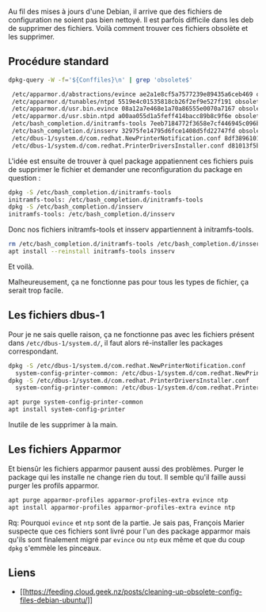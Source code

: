 Au fil des mises à jours d'une Debian, il arrive que des fichiers de configuration ne soient pas bien nettoyé. Il est parfois difficile dans les deb de supprimer des fichiers. Voilà comment trouver ces fichiers obsolète et les supprimer.

## Procédure standard

```bash
dpkg-query -W -f='${Conffiles}\n' | grep 'obsolete$'

 /etc/apparmor.d/abstractions/evince ae2a1e8cf5a7577239e89435a6ceb469 obsolete
 /etc/apparmor.d/tunables/ntpd 5519e4c01535818cb26f2ef9e527f191 obsolete
 /etc/apparmor.d/usr.bin.evince 08a12a7e468e1a70a86555e0070a7167 obsolete
 /etc/apparmor.d/usr.sbin.ntpd a00aa055d1a5feff414bacc89b8c9f6e obsolete
 /etc/bash_completion.d/initramfs-tools 7eeb7184772f3658e7cf446945c096b1 obsolete
 /etc/bash_completion.d/insserv 32975fe14795d6fce1408d5fd22747fd obsolete
 /etc/dbus-1/system.d/com.redhat.NewPrinterNotification.conf 8df3896101328880517f530c11fff877 obsolete
 /etc/dbus-1/system.d/com.redhat.PrinterDriversInstaller.conf d81013f5bfeece9858706aed938e16bb obsolete
```

L'idée est ensuite de trouver à quel package appatiennent ces fichiers puis de supprimer le fichier et demander une reconfiguration du package en question :

```bash
dpkg -S /etc/bash_completion.d/initramfs-tools
initramfs-tools: /etc/bash_completion.d/initramfs-tools
dpkg -S /etc/bash_completion.d/insserv
initramfs-tools: /etc/bash_completion.d/insserv
```

Donc nos fichiers initramfs-tools et insserv appartiennent à initramfs-tools. 

```bash
rm /etc/bash_completion.d/initramfs-tools /etc/bash_completion.d/insserv
apt install --reinstall initramfs-tools insserv
```

Et voilà.

Malheureusement, ça ne fonctionne pas pour tous les types de fichier, ça serait trop facile.

## Les fichiers dbus-1
Pour je ne sais quelle raison, ça ne fonctionne pas avec les fichiers présent dans `/etc/dbus-1/system.d/`, il faut alors ré-installer les packages correspondant.

```bash 
dpkg -S /etc/dbus-1/system.d/com.redhat.NewPrinterNotification.conf
  system-config-printer-common: /etc/dbus-1/system.d/com.redhat.NewPrinterNotification.conf
dpkg -S /etc/dbus-1/system.d/com.redhat.PrinterDriversInstaller.conf
  system-config-printer-common: /etc/dbus-1/system.d/com.redhat.PrinterDriversInstaller.conf

apt purge system-config-printer-common
apt install system-config-printer
```

Inutile de les supprimer à la main.

## Les fichiers Apparmor
Et biensûr les fichiers apparmor pausent aussi des problèmes. Purger le package qui les installe ne change rien du tout. Il semble qu'il faille aussi purger les profils apparmor.

```bash
apt purge apparmor-profiles apparmor-profiles-extra evince ntp
apt install apparmor-profiles apparmor-profiles-extra evince ntp
```

Rq: Pourquoi `evince` et `ntp` sont de la partie. Je sais pas, François Marier suspecte que ces fichiers sont livré pour l'un des package apparmor mais qu'ils sont finalement migré par `evince` ou `ntp` eux même et que du coup `dpkg` s'emmèle les pinceaux.

## Liens

  * [[https://feeding.cloud.geek.nz/posts/cleaning-up-obsolete-config-files-debian-ubuntu/]]

